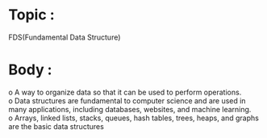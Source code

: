 # Topic :  

FDS(Fundamental Data Structure)
  
# Body :  
 o A way to organize data so that it can be used to perform operations.   
 o Data structures are fundamental to computer science and are used in many applications, including databases, websites, and machine learning.   
 o Arrays, linked lists, stacks, queues, hash tables, trees, heaps, and graphs are the basic data structures
